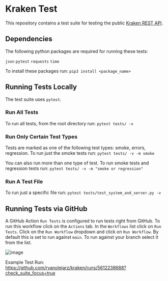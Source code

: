 # Kraken Test

This repository contains a test suite for testing the public [Kraken REST API](https://www.kraken.com/features/api).

## Dependencies

The following python packages are required for running these tests:

`json`
`pytest`
`requests`
`time`

To install these packages run:
`pip3 install <package_name>`

## Running Tests Locally
The test suite uses `pytest`.

### Run All Tests
To run all tests, from the root directory run: `pytest tests/ -v`

### Run Only Certain Test Types
Tests are marked as one of the following test types: smoke, errors, regression. To run just the smoke tests run: `pytest tests/ -v -m smoke`

You can also run more than one type of test. To run smoke tests and regression tests run: `pytest tests/ -v -m "smoke or regression"`

### Run A Test File
To run just a specific file run: `pytest tests/test_system_and_server.py -v`

## Running Tests via GitHub
A GitHub Action `Run Tests` is configured to run tests right from GitHub. To run this workflow click on the `Actions` tab. In the `Workflows` list click on `Run Tests`. Click on the `Run Workflow` dropdown and click on `Run Workflow`. By default this is set to run against `main`. To run against your branch select it from the list.

![image](https://user-images.githubusercontent.com/47618456/159128996-8559858d-ee3e-4853-aae6-f1fba2848aef.png)

Example Test Run: https://github.com/ryanolejarz/kraken/runs/5612238688?check_suite_focus=true

